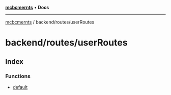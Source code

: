 [**mcbcmernts**](../../../README.md) • **Docs**

---

[mcbcmernts](../../../modules.md) / backend/routes/userRoutes

# backend/routes/userRoutes

## Index

### Functions

- [default](functions/default.md)
